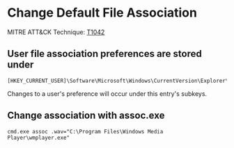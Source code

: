 # Change Default File Association

MITRE ATT&CK Technique: [T1042](https://attack.mitre.org/wiki/Technique/T1042)

## User file association preferences are stored under

    [HKEY_CURRENT_USER]\Software\Microsoft\Windows\CurrentVersion\Explorer\FileExts

Changes to a user's preference will occur under this entry's subkeys.

## Change association with assoc.exe

    cmd.exe assoc .wav="C:\Program Files\Windows Media Player\wmplayer.exe"
